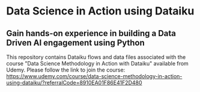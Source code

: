 # Data Science in Action using Dataiku
## Gain hands-on experience in building a Data Driven AI engagement using Python

This repository contains Dataiku flows and data files associated with the course "Data Science Methodology in Action with Dataiku" available from Udemy.
Please follow the link to join the course:
https://www.udemy.com/course/data-science-methodology-in-action-using-dataiku/?referralCode=8910EA01F86E41F2D480
